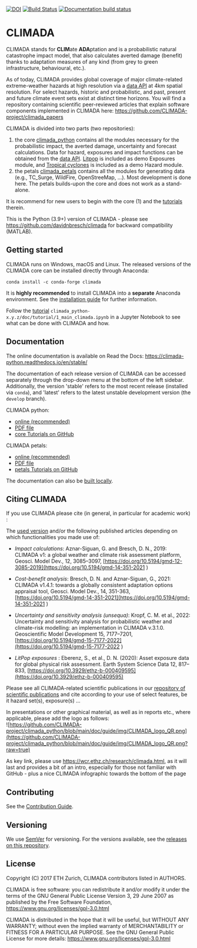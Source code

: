 [![DOI](https://zenodo.org/badge/112729129.svg)](https://zenodo.org/badge/latestdoi/112729129)
[![Build Status](http://ied-wcr-jenkins.ethz.ch/buildStatus/icon?job=climada_branches/develop)](http://ied-wcr-jenkins.ethz.ch/job/climada_branches/)
[![Documentation build status](https://img.shields.io/readthedocs/climada-python.svg?style=flat-square)](https://readthedocs.org/projects/climada-python/builds/)

# CLIMADA

CLIMADA stands for **CLIM**ate **ADA**ptation and is a probabilistic natural catastrophe impact model, that also calculates averted damage (benefit) thanks to adaptation measures of any kind (from grey to green infrastructure, behavioural, etc.).

As of today, CLIMADA provides global coverage of major climate-related extreme-weather hazards at high resolution via a [data API](https://climada.ethz.ch/data-api/v1/docs) at 4km spatial resolution. For select hazards, historic and probabilistic, and past, present and future climate event sets exist at distinct time horizons.
You will find a repository containing scientific peer-reviewed articles that explain software components implemented in CLIMADA here: https://github.com/CLIMADA-project/climada_papers

CLIMADA is divided into two parts (two repositories):

1. the core [climada_python](https://github.com/CLIMADA-project/climada_python) contains all the modules necessary for the probabilistic impact, the averted damage, uncertainty and forecast calculations. Data for hazard, exposures and impact functions can be obtained from the [data API](https://github.com/CLIMADA-project/climada_python/blob/main/doc/tutorial/climada_util_api_client.ipynb). [Litpop](https://github.com/CLIMADA-project/climada_python/blob/main/doc/tutorial/climada_entity_LitPop.ipynb) is included as demo Exposures module, and [Tropical cyclones](https://github.com/CLIMADA-project/climada_python/blob/main/doc/tutorial/climada_hazard_TropCyclone.ipynb) is included as a demo Hazard module.
2. the petals [climada_petals](https://github.com/CLIMADA-project/climada_petals) contains all the modules for generating data (e.g., TC_Surge, WildFire, OpenStreeMap, ...). Most development is done here. The petals builds-upon the core and does not work as a stand-alone.

It is recommend for new users to begin with the core (1) and the [tutorials](https://github.com/CLIMADA-project/climada_python/tree/main/doc/tutorial) therein.

This is the Python (3.9+) version of CLIMADA - please see https://github.com/davidnbresch/climada for backward compatibility (MATLAB).

## Getting started

CLIMADA runs on Windows, macOS and Linux.
The released versions of the CLIMADA core can be installed directly through Anaconda:

```shell
conda install -c conda-forge climada
```

It is **highly recommended** to install CLIMADA into a **separate** Anaconda environment.
See the [installation guide](https://climada-python.readthedocs.io/en/latest/guide/install.html) for further information.

Follow the [tutorial](https://climada-python.readthedocs.io/en/stable/tutorial/1_main_climada.html) `climada_python-x.y.z/doc/tutorial/1_main_climada.ipynb` in a Jupyter Notebook to see what can be done with CLIMADA and how.

## Documentation

The online documentation is available on Read the Docs: https://climada-python.readthedocs.io/en/stable/

The documentation of each release version of CLIMADA can be accessed separately through the drop-down menu at the bottom of the left sidebar. Additionally, the version 'stable' refers to the most recent release (installed via `conda`), and 'latest' refers to the latest unstable development version (the `develop` branch).


CLIMADA python:

* [online (recommended)](https://climada-python.readthedocs.io/en/latest/)
* [PDF file](https://climada-python.readthedocs.io/_/downloads/en/stable/pdf/)
* [core Tutorials on GitHub](https://github.com/CLIMADA-project/climada_python/tree/main/doc/tutorial)

CLIMADA petals:

* [online (recommended)](https://climada-petals.readthedocs.io/en/latest/)
* [PDF file](https://climada-petals.readthedocs.io/_/downloads/en/stable/pdf/)
* [petals Tutorials on GitHub](https://github.com/CLIMADA-project/climada_petals/tree/main/doc/tutorial)

The documentation can also be [built locally](https://climada-python.readthedocs.io/en/latest/README.html).

## Citing CLIMADA

If you use CLIMADA please cite (in general, in particular for academic work) :

The [used version](https://zenodo.org/search?page=1&size=20&q=climada) and/or the following published articles depending on which functionalities you made use of:

- *Impact calculations*: Aznar-Siguan, G. and Bresch, D. N., 2019: CLIMADA v1: a global weather and climate risk assessment platform, Geosci. Model Dev., 12, 3085–3097, [https://doi.org/10.5194/gmd-12-3085-2019](https://doi.org/10.5194/gmd-14-351-2021
)

- *Cost-benefit analysis*: Bresch, D. N. and Aznar-Siguan, G., 2021: CLIMADA v1.4.1: towards a globally consistent adaptation options appraisal tool, Geosci. Model Dev., 14, 351-363, [https://doi.org/10.5194/gmd-14-351-2021](https://doi.org/10.5194/gmd-14-351-2021
)

- *Uncertainty and sensitivity analysis (unsequa)*:  Kropf, C. M. et al., 2022: Uncertainty and sensitivity analysis for probabilistic weather and climate-risk modelling: an implementation in CLIMADA v.3.1.0. Geoscientific Model Development 15, 7177–7201, [https://doi.org/10.5194/gmd-15-7177-2022](https://doi.org/10.5194/gmd-15-7177-2022
)

- *LitPop exposures* : Eberenz, S., et al., D. N. (2020): Asset exposure data for global physical risk assessment. Earth System Science Data 12, 817–833, [https://doi.org/10.3929/ethz-b-000409595](https://doi.org/10.3929/ethz-b-000409595)


Please see all CLIMADA-related scientific publications in our [repository of scientific publications](https://github.com/CLIMADA-project/climada_papers) and cite according to your use of select features, be it hazard set(s), exposure(s) ...

In presentations or other graphical material, as well as in reports etc., where applicable, please add the logo as follows:\
![https://github.com/CLIMADA-project/climada_python/blob/main/doc/guide/img/CLIMADA_logo_QR.png](https://github.com/CLIMADA-project/climada_python/blob/main/doc/guide/img/CLIMADA_logo_QR.png?raw=true)

As key link, please use https://wcr.ethz.ch/research/climada.html, as it will last and provides a bit of an intro, especially for those not familiar with GitHub - plus a nice CLIMADA infographic towards the bottom of the page

## Contributing

See the [Contribution Guide](CONTRIBUTING.md).

## Versioning

We use [SemVer](http://semver.org/) for versioning. For the versions available, see the [releases on this repository](https://github.com/CLIMADA-project/climada_python/releases).

## License

Copyright (C) 2017 ETH Zurich, CLIMADA contributors listed in AUTHORS.

CLIMADA is free software: you can redistribute it and/or modify it under the terms of the GNU General Public License Version 3, 29 June 2007 as published by the Free Software Foundation, https://www.gnu.org/licenses/gpl-3.0.html

CLIMADA is distributed in the hope that it will be useful, but WITHOUT ANY WARRANTY; without even the implied warranty of MERCHANTABILITY or FITNESS FOR A PARTICULAR PURPOSE. See the GNU General Public License for more details: https://www.gnu.org/licenses/gpl-3.0.html
